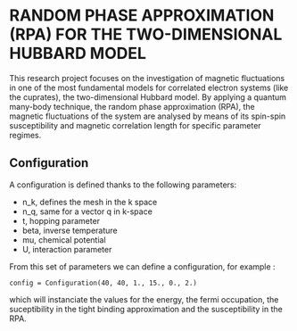 # RANDOM PHASE APPROXIMATION (RPA) FOR THE TWO-DIMENSIONAL HUBBARD MODEL


This research project focuses on the investigation of magnetic fluctuations in one of the most fundamental models for correlated electron systems (like the cuprates), the two-dimensional Hubbard model. By applying a quantum many-body technique, the random phase approximation (RPA), the magnetic fluctuations of the system are analysed by means of its spin-spin susceptibility and magnetic correlation length for specific parameter regimes.

## Configuration

A configuration is defined thanks to the following parameters:
* n_k, defines the mesh in the k space
* n_q, same for a vector q in k-space
* t,  hopping parameter
* beta,  inverse temperature
* mu, chemical potential
* U, interaction parameter

From this set of parameters we can define a configuration, for example :

```
config = Configuration(40, 40, 1., 15., 0., 2.)
```

which will instanciate the values for the energy, the fermi occupation, the suceptibility in the tight binding approximation and the susceptibility in the RPA.
